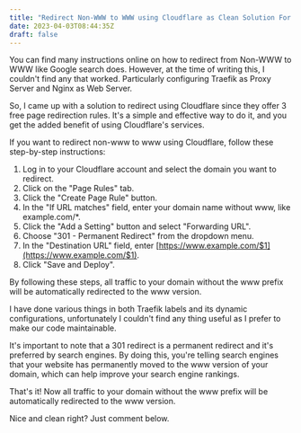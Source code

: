 ```yaml
---
title: "Redirect Non-WWW to WWW using Cloudflare as Clean Solution For Traefik: Step-by-Step Guide."
date: 2023-04-03T08:44:35Z
draft: false
---
```


You can find many instructions online on how to redirect from Non-WWW to WWW like Google search does. However, at the time of writing this, I couldn't find any that worked.  Particularly configuring Traefik as Proxy Server and Nginx as Web Server. 

<!--more-->

So, I came up with a solution to redirect using Cloudflare since they offer 3 free page redirection rules. It's a simple and effective way to do it, and you get the added benefit of using Cloudflare's services.

If you want to redirect non-www to www using Cloudflare, follow these step-by-step instructions:

1.  Log in to your Cloudflare account and select the domain you want to redirect.
2.  Click on the "Page Rules" tab.
3.  Click the "Create Page Rule" button.
4.  In the "If URL matches" field, enter your domain name without www, like example.com/*.
5.  Click the "Add a Setting" button and select "Forwarding URL".
6.  Choose "301 - Permanent Redirect" from the dropdown menu.
7.  In the "Destination URL" field, enter [https://www.example.com/$1](https://www.example.com/$1).
8.  Click "Save and Deploy".

By following these steps, all traffic to your domain without the www prefix will be automatically redirected to the www version.

I have done various things in both Traefik labels and its dynamic configurations, unfortunately I couldn't find any thing useful as I prefer to make our code maintainable.

It's important to note that a 301 redirect is a permanent redirect and it's preferred by search engines. By doing this, you're telling search engines that your website has permanently moved to the www version of your domain, which can help improve your search engine rankings.

That's it! Now all traffic to your domain without the www prefix will be automatically redirected to the www version.

Nice and clean right? Just comment below.
